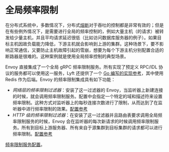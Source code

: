 # 全局频率限制

在分布式系统中，多数情况下，分布式[熔断](../circuit_breaking#arch-overview-circuit-break)对于吞吐的控制都是非常有效的；但是在有些例外情况下，是需要进行全局的频率控制的，例如大量主机（的请求）被转发给少量主机，并且平均请求延迟很低（比如访问数据库服务器的例子）。如果目标主机因故负载能力降低，下游主机就会影响到上游的集群。这种场景下，要不影响正常通信，又要防止主机故障引起的雪崩，想要为每个下游主机分别配置合适的断路器是很难的。这种案例就是使用全局频率控制的典型场景。

Envoy 直接集成了一个全局 gRPC 频率限制服务。所有实现了预定义 RPC/IDL 协议的服务都可以使用这一服务，Lyft 还提供了一个 [Go 编写的实现参考](https://github.com/lyft/ratelimit)，其中使用 Redis 作为后端。Envoy 的频率限制集成具有如下功能：

- *网络层的频率限制过滤器*：安装了这一过滤器的 Envoy，当监听器上新建连接的时候，就会调用频率限制服务。配置中会指定一个特定的域和描述符来设置频率限制。这种方式对监听器上的每秒连接次数进行了限制，从而达到了在监听器中进行频率限制的效果。[配置参考](../../configuration/network_filters/rate_limit_filter.md#config-network-filters-rate-limit)
- *HTTP 级的频率限制过滤器*：在安装了这一过滤器并且路由表要求调用全局频率限制服务的时候，Envoy 会在监听器的每次新请求的时候调用频率限制服务。所有到目标上游服务器、所有来自于源集群到目标集群的请求都可以进行频率限制。[配置参考](../../configuration/http_filters/rate_limit_filter.md#config-http-filters-rate-limit)

[频率限制服务配置](../../configuration/rate_limit.md#config-rate-limit-service)。